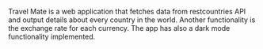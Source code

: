 Travel Mate is a web application that fetches data from restcountries API and output details about every country in the world.
Another functionality is the exchange rate for each currency.
The app has also a dark mode functionality implemented.
